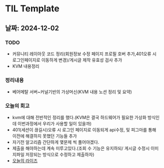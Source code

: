 # TIL Template

## 날짜: 2024-12-02

### TODO
- 커뮤니티 레이아웃 코드 정리(회원정보 수정 페이지 프로필 호버 추가,401오류 시 로그인페이지로 이동하게 변경)/게시글 제작 유효성 검사 추가
- KVM 내용정리
### 정리내용
- 베어메탈 서버~커널기반의 가상머신(KVM 내용 노션 정리 및 요약)

### 오늘의 회고
- kvm에 대해 전반적인 정리를 했다.(KVM은 결국 하드웨어가 필요한 가상화 방식인데 이번과정에서 우리가 사용할 일이 있을까)
- 401(세션이 끊길시)오류 시 로그인 페이지로 이동되게 api수정, 및 피그마를 통해 이전에 해결하지 못했던 기능들 추가
- 자기전 알고리즘 간단하게 몇문제 씩 풀어야겠다.
- 제출을 해야하는데 계속 미루고있다.(조회 수 기능은 유지하되/ 게시글 수정시 이미지파일 저장되는 방식으로 수정하고 제출하자)
- [오늘의 라이즈](/Img/2024-12-02.png)